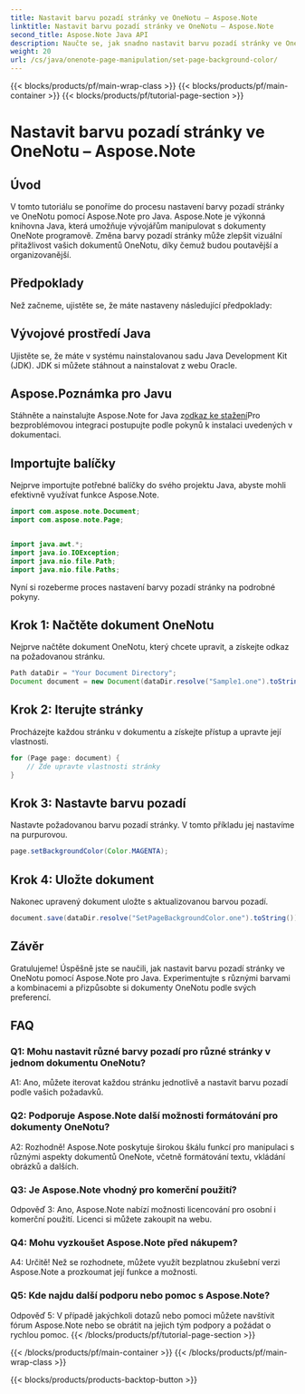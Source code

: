 ```yaml
---
title: Nastavit barvu pozadí stránky ve OneNotu – Aspose.Note
linktitle: Nastavit barvu pozadí stránky ve OneNotu – Aspose.Note
second_title: Aspose.Note Java API
description: Naučte se, jak snadno nastavit barvu pozadí stránky ve OneNotu pomocí Aspose.Note pro Java. Vylepšete vizuální přitažlivost svých dokumentů pomocí tohoto jednoduchého kurzu.
weight: 20
url: /cs/java/onenote-page-manipulation/set-page-background-color/
---
```


{{< blocks/products/pf/main-wrap-class >}}
{{< blocks/products/pf/main-container >}}
{{< blocks/products/pf/tutorial-page-section >}}

# Nastavit barvu pozadí stránky ve OneNotu – Aspose.Note

## Úvod

V tomto tutoriálu se ponoříme do procesu nastavení barvy pozadí stránky ve OneNotu pomocí Aspose.Note pro Java. Aspose.Note je výkonná knihovna Java, která umožňuje vývojářům manipulovat s dokumenty OneNote programově. Změna barvy pozadí stránky může zlepšit vizuální přitažlivost vašich dokumentů OneNotu, díky čemuž budou poutavější a organizovanější.

## Předpoklady

Než začneme, ujistěte se, že máte nastaveny následující předpoklady:

## Vývojové prostředí Java

Ujistěte se, že máte v systému nainstalovanou sadu Java Development Kit (JDK). JDK si můžete stáhnout a nainstalovat z webu Oracle.

## Aspose.Poznámka pro Javu

 Stáhněte a nainstalujte Aspose.Note for Java z[odkaz ke stažení](https://releases.aspose.com/note/java/)Pro bezproblémovou integraci postupujte podle pokynů k instalaci uvedených v dokumentaci.

## Importujte balíčky

Nejprve importujte potřebné balíčky do svého projektu Java, abyste mohli efektivně využívat funkce Aspose.Note.

```java
import com.aspose.note.Document;
import com.aspose.note.Page;


import java.awt.*;
import java.io.IOException;
import java.nio.file.Path;
import java.nio.file.Paths;
```

Nyní si rozeberme proces nastavení barvy pozadí stránky na podrobné pokyny.

## Krok 1: Načtěte dokument OneNotu

Nejprve načtěte dokument OneNotu, který chcete upravit, a získejte odkaz na požadovanou stránku.

```java
Path dataDir = "Your Document Directory";
Document document = new Document(dataDir.resolve("Sample1.one").toString());
```

## Krok 2: Iterujte stránky

Procházejte každou stránku v dokumentu a získejte přístup a upravte její vlastnosti.

```java
for (Page page: document) {
    // Zde upravte vlastnosti stránky
}
```

## Krok 3: Nastavte barvu pozadí

Nastavte požadovanou barvu pozadí stránky. V tomto příkladu jej nastavíme na purpurovou.

```java
page.setBackgroundColor(Color.MAGENTA);
```

## Krok 4: Uložte dokument

Nakonec upravený dokument uložte s aktualizovanou barvou pozadí.

```java
document.save(dataDir.resolve("SetPageBackgroundColor.one").toString());
```

## Závěr

Gratulujeme! Úspěšně jste se naučili, jak nastavit barvu pozadí stránky ve OneNotu pomocí Aspose.Note pro Java. Experimentujte s různými barvami a kombinacemi a přizpůsobte si dokumenty OneNotu podle svých preferencí.

## FAQ

### Q1: Mohu nastavit různé barvy pozadí pro různé stránky v jednom dokumentu OneNotu?

A1: Ano, můžete iterovat každou stránku jednotlivě a nastavit barvu pozadí podle vašich požadavků.

### Q2: Podporuje Aspose.Note další možnosti formátování pro dokumenty OneNotu?

A2: Rozhodně! Aspose.Note poskytuje širokou škálu funkcí pro manipulaci s různými aspekty dokumentů OneNote, včetně formátování textu, vkládání obrázků a dalších.

### Q3: Je Aspose.Note vhodný pro komerční použití?

Odpověď 3: Ano, Aspose.Note nabízí možnosti licencování pro osobní i komerční použití. Licenci si můžete zakoupit na webu.

### Q4: Mohu vyzkoušet Aspose.Note před nákupem?

A4: Určitě! Než se rozhodnete, můžete využít bezplatnou zkušební verzi Aspose.Note a prozkoumat její funkce a možnosti.

### Q5: Kde najdu další podporu nebo pomoc s Aspose.Note?

Odpověď 5: V případě jakýchkoli dotazů nebo pomoci můžete navštívit fórum Aspose.Note nebo se obrátit na jejich tým podpory a požádat o rychlou pomoc.
{{< /blocks/products/pf/tutorial-page-section >}}

{{< /blocks/products/pf/main-container >}}
{{< /blocks/products/pf/main-wrap-class >}}

{{< blocks/products/products-backtop-button >}}
